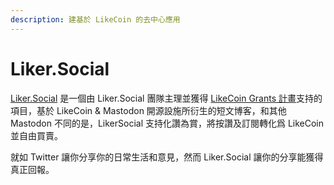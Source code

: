 ```yaml
---
description: 建基於 LikeCoin 的去中心應用
---
```


# Liker.Social

[Liker.Social](https://liker.social/) 是一個由 Liker.Social 團隊主理並獲得 [LikeCoin Grants 計畫](https://docs.like.co/v/zh/guides/governance/likecoin-grants)支持的項目，基於 LikeCoin & Mastodon 開源設施所衍生的短文博客，和其他 Mastodon 不同的是，LikerSocial 支持化讚為賞，將按讚及訂閱轉化爲 LikeCoin 並自由買賣。

就如 Twitter 讓你分享你的日常生活和意見，然而 Liker.Social 讓你的分享能獲得真正回報。

